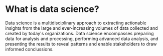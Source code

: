 # What is data science?

Data science is a multidisciplinary approach to extracting actionable insights from the large and ever-increasing volumes of data collected and created by today's organizations. Data science encompasses preparing data for analysis and processing, performing advanced data analysis, and presenting the results to reveal patterns and enable stakeholders to draw informed conclussions.
